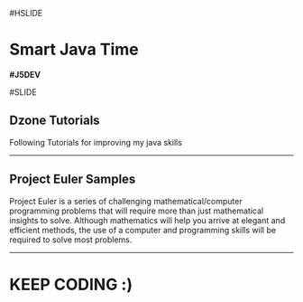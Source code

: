 #HSLIDE

# Smart Java Time
<span class="primary"><strong>#J5DEV</strong></span>

#SLIDE

## Dzone Tutorials

Following Tutorials for improving my java skills

---

## Project Euler Samples

Project Euler is a series of challenging mathematical/computer programming problems that will require more than just mathematical insights to solve. Although mathematics will help you arrive at elegant and efficient methods, the use of a computer and programming skills will be required to solve most problems.

---

# KEEP CODING :) 

